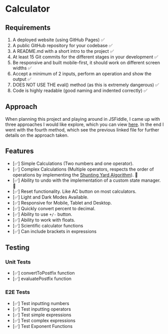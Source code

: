 # Calculator

## Requirements

1. A deployed website (using GitHub Pages) ✅
2. A public GitHub repository for your codebase ✅
3. A README.md with a short intro to the project ✅
4. At least 15 Git commits for the different stages in your development ✅
5. Be responsive and built mobile-first, it should work on different screen widths ✅
6. Accept a minimum of 2 inputs, perform an operation and show the output ✅
7. DOES NOT USE THE eval() method (as this is extremely dangerous) ✅
8. Code is highly readable (good naming and indented correctly) ✅

## Approach

When planning this project and playing around in JSFiddle, I came up with three approaches I would like explore, which you can view [here](https://github.com/adampaulsackfield/calculator/blob/main/test-code.md). In the end I went with the fourth method, which see the previous linked file for further details on the approach taken.

## Features

- [✅] Simple Calculations (Two numbers and one operator).
- [✅] Complex Calculations (Multiple operators, respects the order of operations by implementing the [Shunting Yard Algorithm](https://en.wikipedia.org/wiki/Shunting-yard_algorithm)). 🤯
- [✅] Ability to undo with the implementation of a custom state manager. 🤯
- [✅] Reset functionality. Like AC button on most calculators.
- [✅] Light and Dark Modes Available.
- [✅] Responsive for Mobile, Tablet and Desktop.
- [✅] Quickly convert percent to decimal.
- [✅] Ability to use `+/-` button.
- [✅] Ability to work with floats.
- [✅] Scientific calculator functions
- [✅] Can include brackets in expressions

## Testing

### Unit Tests

- [✅] convertToPostfix function
- [✅] evaluatePostfix function

### E2E Tests

- [✅] Test inputting numbers
- [✅] Test inputting operators
- [✅] Test simple expressions
- [✅] Test complex expressions
- [✅] Test Exponent Functions
